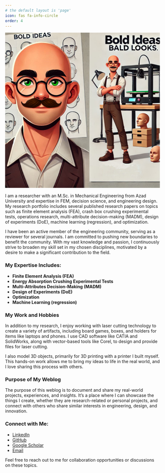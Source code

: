 ```yaml
---
# the default layout is 'page'
icon: fas fa-info-circle
order: 4
---
```


![My Image](assets/img/about.png)


I am a researcher with an M.Sc. in Mechanical Engineering from Azad University and expertise in FEM, decision science, and engineering design. My research portfolio includes several published research papers on topics such as finite element analysis (FEA), crash box crushing experimental tests, operations research, multi-attribute decision-making (MADM), design of experiments (DoE), machine learning (regression), and optimization.  

I have been an active member of the engineering community, serving as a reviewer for several journals. I am committed to pushing new boundaries to benefit the community. With my vast knowledge and passion, I continuously strive to broaden my skill set in my chosen disciplines, motivated by a desire to make a significant contribution to the field.

### My Expertise Includes:
- **Finite Element Analysis (FEA)**
- **Energy Absorption Crushing Experimental Tests**
- **Multi-Attributes Decision-Making (MADM)**
- **Design of Experiments (DoE)**
- **Optimization**
- **Machine Learning (regression)**

### My Work and Hobbies

In addition to my research, I enjoy working with laser cutting technology to create a variety of artifacts, including board games, boxes, and holders for items like laptops and phones. I use CAD software like CATIA and SolidWorks, along with vector-based tools like Corel, to design and provide files for laser cutting.

I also model 3D objects, primarily for 3D printing with a printer I built myself. This hands-on work allows me to bring my ideas to life in the real world, and I love sharing this process with others.

### Purpose of My Weblog

The purpose of this weblog is to document and share my real-world projects, experiences, and insights. It’s a place where I can showcase the things I create, whether they are research-related or personal projects, and connect with others who share similar interests in engineering, design, and innovation.

### Connect with Me:
- [LinkedIn](https://www.linkedin.com/in/hamid-souzangar-95b197195/)
- [GitHub](https://github.com/hamidsouzangar)
- [Google Scholar](https://scholar.google.com/citations?user=HOgV0HMAAAAJ&hl=en)
- [Email](mailto:hamid.reza.sou@gmail.com)

Feel free to reach out to me for collaboration opportunities or discussions on these topics.

